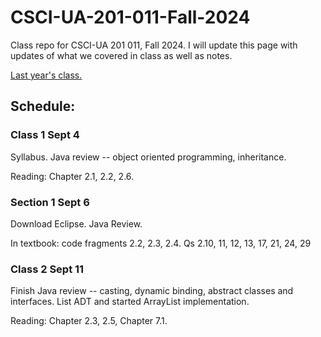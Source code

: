 # CSCI-UA-201-011-Fall-2024
Class repo for CSCI-UA 201 011, Fall 2024. I will update this page with updates of what we covered in class as well as notes.

[Last year's class.](https://github.com/AlanNawzadAmin/CSCI-UA-201-011-Spring-2024)

## Schedule:

### Class 1 Sept 4

Syllabus. Java review -- object oriented programming, inheritance.

Reading: Chapter 2.1, 2.2, 2.6.

### Section 1 Sept 6

Download Eclipse. Java Review.

In textbook: code fragments 2.2, 2.3, 2.4. Qs 2.10, 11, 12, 13, 17, 21, 24, 29

### Class 2 Sept 11

Finish Java review -- casting, dynamic binding, abstract classes and interfaces.
List ADT and started ArrayList implementation.

Reading: Chapter 2.3, 2.5, Chapter 7.1.

